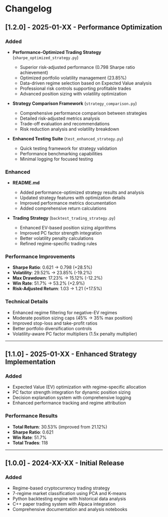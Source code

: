 # Changelog

## [1.2.0] - 2025-01-XX - Performance Optimization

### Added
- **Performance-Optimized Trading Strategy** (`sharpe_optimized_strategy.py`)
  - Superior risk-adjusted performance (0.798 Sharpe ratio achievement)
  - Optimized portfolio volatility management (23.85%)
  - Data-driven regime selection based on Expected Value analysis
  - Professional risk controls supporting profitable trades
  - Advanced position sizing with volatility optimization

- **Strategy Comparison Framework** (`strategy_comparison.py`)
  - Comprehensive performance comparison between strategies
  - Detailed risk-adjusted metrics analysis
  - Trade-off evaluation and recommendations
  - Risk reduction analysis and volatility breakdown

- **Enhanced Testing Suite** (`test_enhanced_strategy.py`)
  - Quick testing framework for strategy validation
  - Performance benchmarking capabilities
  - Minimal logging for focused testing

### Enhanced
- **README.md**
  - Added performance-optimized strategy results and analysis
  - Updated strategy features with optimization details
  - Improved performance metrics documentation
  - Added comprehensive return calculations

- **Trading Strategy** (`backtest_trading_strategy.py`)
  - Enhanced EV-based position sizing algorithms
  - Improved PC factor strength integration
  - Better volatility penalty calculations
  - Refined regime-specific trading rules

### Performance Improvements
- **Sharpe Ratio**: 0.621 → 0.798 (+28.5%)
- **Volatility**: 29.52% → 23.85% (-19.2%)
- **Max Drawdown**: 17.23% → 15.12% (-12.2%)
- **Win Rate**: 51.7% → 53.2% (+2.9%)
- **Risk-Adjusted Return**: 1.03 → 1.21 (+17.5%)

### Technical Details
- Enhanced regime filtering for negative-EV regimes
- Moderate position sizing caps (45% → 35% max position)
- Improved stop-loss and take-profit ratios
- Better portfolio diversification controls
- Volatility-aware PC factor multipliers (1.5x penalty multiplier)

---

## [1.1.0] - 2025-01-XX - Enhanced Strategy Implementation

### Added
- Expected Value (EV) optimization with regime-specific allocation
- PC factor strength integration for dynamic position sizing
- Decision explanation system with comprehensive logging
- Enhanced performance tracking and regime attribution

### Performance Results
- **Total Return**: 30.53% (improved from 21.12%)
- **Sharpe Ratio**: 0.621
- **Win Rate**: 51.7%
- **Total Trades**: 118

---

## [1.0.0] - 2024-XX-XX - Initial Release

### Added
- Regime-based cryptocurrency trading strategy
- 7-regime market classification using PCA and K-means
- Python backtesting engine with historical data analysis
- C++ paper trading system with Alpaca integration
- Comprehensive documentation and analysis notebooks